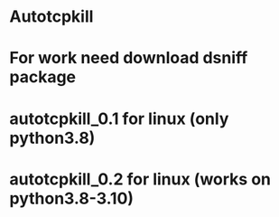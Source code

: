 # Autotcpkill
#
# For work need download dsniff package 
#
#
#
# autotcpkill_0.1 for linux (only python3.8)
#
# autotcpkill_0.2 for linux (works on python3.8-3.10)
#
#
